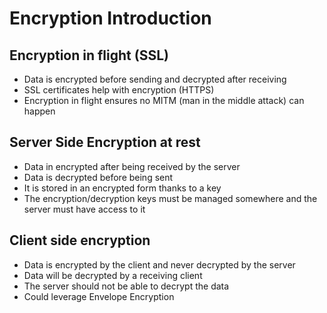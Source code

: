 # Encryption Introduction

## Encryption in flight (SSL)

* Data is encrypted before sending and decrypted after receiving
* SSL certificates help with encryption (HTTPS)
* Encryption in flight ensures no MITM (man in the middle attack) can happen

## Server Side Encryption at rest

* Data in encrypted after being received by the server
* Data is decrypted before being sent
* It is stored in an encrypted form thanks to a key
* The encryption/decryption keys must be managed somewhere and the server must have access to it

## Client side encryption

* Data is encrypted by the client and never decrypted by the server
* Data will be decrypted by a receiving client
* The server should not be able to decrypt the data
* Could leverage Envelope Encryption
